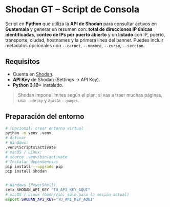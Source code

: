 # Shodan GT – Script de Consola
Script en **Python** que utiliza la **API de Shodan** para consultar activos en **Guatemala** y generar un resumen con: **total de direcciones IP únicas identificadas**, **conteo de IPs por puerto abierto** y un **listado** con IP, puerto, transporte, ciudad, hostnames y la primera línea del banner. Puedes incluir metadatos opcionales con `--carnet`, `--nombre`, `--curso`, `--seccion`.

## Requisitos
- Cuenta en [Shodan](https://account.shodan.io/).
- **API Key** de Shodan (Settings → API Key).
- **Python 3.10+** instalado.
> Shodan impone límites según el plan; si vas a traer muchas páginas, usa `--delay` y ajusta `--pages`.

## Preparación del entorno
```bash
# (Opcional) crear entorno virtual
python -m venv .venv
# Activar
# Windows:
.venv\Scripts\activate
# macOS / Linux:
# source .venv/bin/activate
# Instalar dependencias
pip install --upgrade pip
pip install shodan


# Windows (PowerShell)
setx SHODAN_API_KEY "TU_API_KEY_AQUI"
# macOS / Linux (bash/zsh; solo para la sesión actual)
export SHODAN_API_KEY="TU_API_KEY_AQUI"
